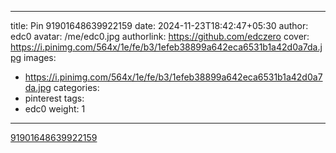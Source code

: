 
---
title: Pin 91901648639922159
date: 2024-11-23T18:42:47+05:30
author: edc0
avatar: /me/edc0.jpg
authorlink: https://github.com/edczero
cover: https://i.pinimg.com/564x/1e/fe/b3/1efeb38899a642eca6531b1a42d0a7da.jpg
images:
   - https://i.pinimg.com/564x/1e/fe/b3/1efeb38899a642eca6531b1a42d0a7da.jpg
categories:
  - pinterest
tags:
  - edc0
weight: 1
---

<!--more-->

[91901648639922159](https://in.pinterest.com/pin/91901648639922159/)

	